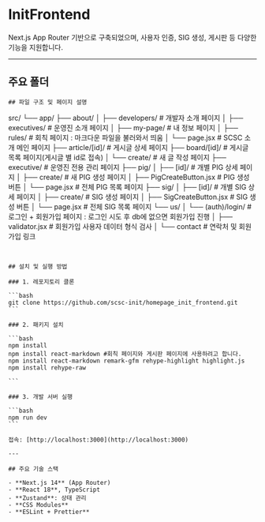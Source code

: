 # InitFrontend

Next.js App Router 기반으로 구축되었으며, 사용자 인증, SIG 생성, 게시판 등 다양한 기능을 지원합니다.

---

## 주요 폴더

```
## 파일 구조 및 페이지 설명

```

src/
└── app/
├── about/
│ ├── developers/ # 개발자 소개 페이지
│ ├── executives/ # 운영진 소개 페이지
│ ├── my-page/ # 내 정보 페이지
│ ├── rules/ # 회칙 페이지 : 마크다운 파일을 불러와서 띄움
│ └── page.jsx # SCSC 소개 메인 페이지
├── article/[id]/ # 게시글 상세 페이지
├── board/[id]/ # 게시글 목록 페이지(게시글 별 id로 접속)
│ └── create/ # 새 글 작성 페이지
├── executive/ # 운영진 전용 관리 페이지
├── pig/
│ ├── [id]/ # 개별 PIG 상세 페이지
│ ├── create/ # 새 PIG 생성 페이지
│ ├── PigCreateButton.jsx # PIG 생성 버튼
│ └── page.jsx # 전체 PIG 목록 페이지
├── sig/
│ ├── [id]/ # 개별 SIG 상세 페이지
│ ├── create/ # SIG 생성 페이지
│ ├── SigCreateButton.jsx # SIG 생성 버튼
│ └── page.jsx # 전체 SIG 목록 페이지
└── us/
│ └── (auth)/login/ # 로그인 + 회원가입 페이지 : 로그인 시도 후 db에 없으면 회원가입 진행
│ ├── validator.jsx # 회원가입 사용자 데이터 형식 검사
│ └── contact # 연락처 및 회원가입 링크

````


## 설치 및 실행 방법

### 1. 레포지토리 클론

```bash
git clone https://github.com/scsc-init/homepage_init_frontend.git
```

### 2. 패키지 설치

```bash
npm install
npm install react-markdown #회칙 페이지와 게시판 페이지에 사용하려고 합니다.
npm install react-markdown remark-gfm rehype-highlight highlight.js
npm install rehype-raw

```

### 3. 개발 서버 실행

```bash
npm run dev
```

접속: [http://localhost:3000](http://localhost:3000)

---

## 주요 기술 스택

- **Next.js 14** (App Router)
- **React 18**, TypeScript
- **Zustand**: 상태 관리
- **CSS Modules**
- **ESLint + Prettier**
````
